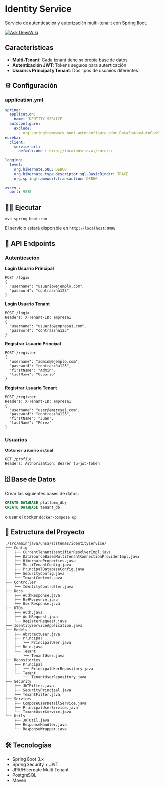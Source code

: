 # Identity Service

Servicio de autenticación y autorización multi-tenant con Spring Boot.

[![Ask DeepWiki](https://deepwiki.com/badge.svg)](https://deepwiki.com/S-kkipie/identity-microservice-spring)
## Características

- **Multi-Tenant**: Cada tenant tiene su propia base de datos
- **Autenticación JWT**: Tokens seguros para autenticación
- **Usuarios Principal y Tenant**: Dos tipos de usuarios diferentes

## ⚙️ Configuración

### application.yml
```yml
spring:
  application:
    name: IDENTITY-SERVICE
  autoconfigure:
    exclude:
      - org.springframework.boot.autoconfigure.jdbc.DataSourceAutoConfiguration
eureka:
  client:
    service-url:
      defaultZone : http://localhost:8761/eureka/

logging:
  level:
    org.hibernate.SQL: DEBUG
    org.hibernate.type.descriptor.sql.BasicBinder: TRACE
    org.springframework.transaction: DEBUG

server:
  port: 9898
```

## 🏃‍♂️ Ejecutar

```bash
mvn spring-boot:run
```

El servicio estará disponible en `http://localhost:9898`

## 📡 API Endpoints

### Autenticación

**Login Usuario Principal**
```http
POST /login
{
  "username": "usuario@ejemplo.com",
  "password": "contraseña123"
}
```
**Login Usuario Tenant**
```http
POST /login
Headers: X-Tenant-ID: empresa1
{
  "username": "usuario@empresa1.com",
  "password": "contraseña123"
}
```

**Registrar Usuario Principal**
```http
POST /register
{
  "username": "admin@ejemplo.com",
  "password": "contraseña123",
  "firstName": "Admin",
  "lastName": "Usuario"
}
```

**Registrar Usuario Tenant**
```http
POST /register
Headers: X-Tenant-ID: empresa1
{
  "username": "user@empresa1.com",
  "password": "contraseña123",
  "firstName": "Juan",
  "lastName": "Pérez"
}
```

### Usuarios

**Obtener usuario actual**
```http
GET /profile
Headers: Authorization: Bearer tu-jwt-token
```

## 🗄️ Base de Datos

Crear las siguientes bases de datos:

```sql
CREATE DATABASE platform_db;
CREATE DATABASE tenant_db;
```
o usar el docker `docker-compose up`

## 🔧 Estructura del Proyecto

```
./src/main/java/unsa/sistemas/identityservice/
├── Config
│   ├── CurrentTenantIdentifierResolverImpl.java
│   ├── DataSourceBasedMultiTenantConnectionProviderImpl.java
│   ├── HibernateProperties.java
│   ├── MultiTenantConfig.java
│   ├── PrincipalDatabaseConfig.java
│   ├── SecurityConfig.java
│   └── TenantContext.java
├── Controller
│   └── IdentityController.java
├── Docs
│   ├── AuthResponse.java
│   ├── BadResponse.java
│   └── UserResponse.java
├── DTOs
│   ├── Auth.java
│   ├── AuthRequest.java
│   └── RegisterRequest.java
├── IdentityServiceApplication.java
├── Models
│   ├── AbstractUser.java
│   ├── Principal
│   │   └── PrincipalUser.java
│   ├── Role.java
│   └── Tenant
│       └── TenantUser.java
├── Repositories
│   ├── Principal
│   │   └── PrincipalUserRepository.java
│   └── Tenant
│       └── TenantUserRepository.java
├── Security
│   ├── JWTFilter.java
│   ├── SecurityPrincipal.java
│   └── TenantFilter.java
├── Services
│   ├── ComposeUserDetailService.java
│   ├── PrincipalUserService.java
│   └── TenantUserService.java
└── Utils
    ├── JWTUtil.java
    ├── ResponseHandler.java
    └── ResponseWrapper.java

```

## 🛠️ Tecnologías

- Spring Boot 3.x
- Spring Security + JWT
- JPA/Hibernate Multi-Tenant
- PostgreSQL
- Maven